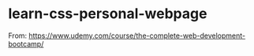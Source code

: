# learn-css-personal-webpage

From: https://www.udemy.com/course/the-complete-web-development-bootcamp/
